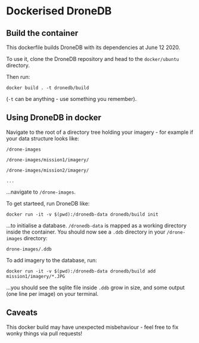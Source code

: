 # Dockerised DroneDB

## Build the container

This dockerfile builds DroneDB with its dependencies at June 12 2020.

To use it, clone the DroneDB repository and head to the `docker/ubuntu` directory.

Then run:

`docker build . -t dronedb/build`

(`-t` can be anything - use something you remember).

## Using DroneDB in docker

Navigate to the root of a directory tree holding your imagery - for example if your data structure looks like:

`/drone-images`

`/drone-images/mission1/imagery/`

`/drone-images/mission2/imagery/`

`...`

...navigate to `/drone-images`.

To get starteed, run DroneDB like:

`docker run -it -v $(pwd):/dronedb-data dronedb/build init`

...to initialise a database. `/dronedb-data` is mapped as a working directory inside the container. You should now see a `.ddb` directory in your `/drone-images` directory:

`drone-images/.ddb`

To add imagery to the database, run:

`docker run -it -v $(pwd):/dronedb-data dronedb/build add mission1/imagery/*.JPG`

...you should see the sqlite file inside `.ddb` grow in size, and some output (one line per image) on your terminal.

## Caveats

This docker build may have unexpected misbehaviour - feel free to fix wonky things via pull requests!
